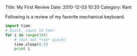 Title: My First Review
Date: 2010-12-03 10:20
Category: Rant

Following is a review of my favorite mechanical keyboard.

~~~python
import time
# Quick, count to ten!
for i in range(10):
    # (but not *too* quick)
    time.sleep(0.5)
    print i
~~~

<!---[a link relative to the current file]({filename}images/john-mbari.JPG)-->

<!---![Photo]({attach}images/john-mbari.JPG)-->